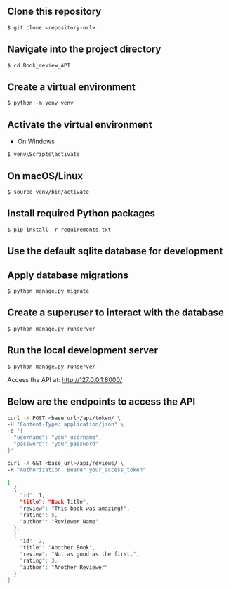 ## Clone this repository

``$ git clone <repository-url>``

## Navigate into the project directory
  
``$ cd Book_review_API``

## Create a virtual environment
  
``$ python -m venv venv``

## Activate the virtual environment
- On Windows
  
``$ venv\Scripts\activate``

## On macOS/Linux
  
``$ source venv/bin/activate``

## Install required Python packages
  
``$ pip install -r requirements.txt``

## Use the default sqlite database for development

## Apply database migrations
  
``$ python manage.py migrate``

## Create a superuser to interact with the database

``$ python manage.py runserver``

## Run the local development server
  
``$ python manage.py runserver``

Access the API at: http://127.0.0.1:8000/

## Below are the endpoints to access the API

```bash
curl -X POST <base_url>/api/token/ \
-H "Content-Type: application/json" \
-d '{
  "username": "your_username",
  "password": "your_password"
}'

curl -X GET <base_url>/api/reviews/ \
-H "Authorization: Bearer your_access_token"

[
  {
    "id": 1,
    "title": "Book Title",
    "review": "This book was amazing!",
    "rating": 5,
    "author": "Reviewer Name"
  },
  {
    "id": 2,
    "title": "Another Book",
    "review": "Not as good as the first.",
    "rating": 3,
    "author": "Another Reviewer"
  }
]


